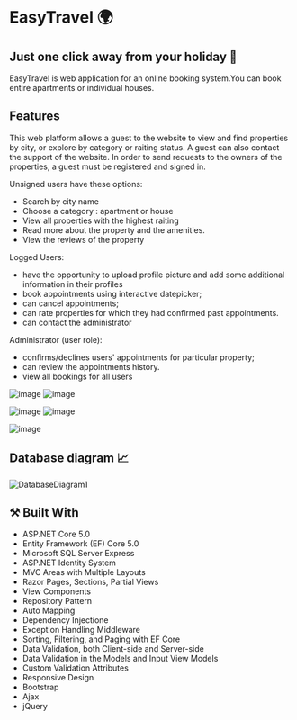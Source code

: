 # EasyTravel :earth_africa:
## Just one click away from your holiday :see_no_evil:
EasyTravel is web application for an online booking system.You can book entire apartments or individual houses.
## Features
This web platform allows a guest to the website to view and find properties by city, or explore by category or raiting status.
A guest can also contact the support of the website. In order to send requests to the owners of the properties, a guest must be registered and signed in.

Unsigned users have these options:
- Search by city name
- Choose a category : apartment or house
-	View all properties with the highest raiting
-	Read more about the property and the amenities.
-	View the reviews of the property

Logged Users:
- have the opportunity to upload profile picture and add some additional information in their profiles
-	book appointments using interactive datepicker;
-	can cancel appointments;
-	can rate properties for which they had confirmed past appointments.
-	can contact the administrator

Administrator (user role):
-	confirms/declines users' appointments for particular property;
-	can review the appointments history.
-	view all bookings for all users

![image](https://user-images.githubusercontent.com/66990772/121688200-da9fa700-cacb-11eb-87b1-f23b4f0bfc24.png)
![image](https://user-images.githubusercontent.com/66990772/121688488-2fdbb880-cacc-11eb-804a-bf064911a17f.png)

![image](https://user-images.githubusercontent.com/66990772/121688286-f2772b00-cacb-11eb-9d65-349288671ea1.png)
![image](https://user-images.githubusercontent.com/66990772/121693737-12115200-cad2-11eb-8bb4-072714af302e.png)

![image](https://user-images.githubusercontent.com/66990772/121690223-408d2e00-cace-11eb-9fb6-0fe7e5885c84.png)

## Database diagram :chart_with_upwards_trend:
![DatabaseDiagram1](https://user-images.githubusercontent.com/66990772/121698818-0ecc9500-cad7-11eb-9290-854992d2314e.png)


## ⚒️ Built With
- ASP.NET Core 5.0
- Entity Framework (EF) Core 5.0
- Microsoft SQL Server Express
- ASP.NET Identity System
- MVC Areas with Multiple Layouts
- Razor Pages, Sections, Partial Views
- View Components
- Repository Pattern
- Auto Мapping
- Dependency Injectione
- Exception Handling Middleware
- Sorting, Filtering, and Paging with EF Core
- Data Validation, both Client-side and Server-side
- Data Validation in the Models and Input View Models
- Custom Validation Attributes
- Responsive Design
- Bootstrap
- Ajax
- jQuery

